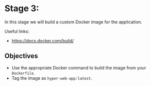 # Stage 3:

In this stage we will build a custom Docker image for the application.

Useful links:

- https://docs.docker.com/build/

## Objectives

- Use the appropriate Docker command to build the image from your `Dockerfile`.
- Tag the image as `hyper-web-app:latest`.
